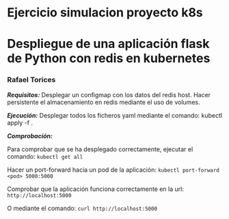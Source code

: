 # Ejercicio simulacion proyecto k8s
# Despliegue de una aplicación flask de Python con redis en kubernetes
### Rafael Torices

**_Requisitos:_**
Desplegar un configmap con los datos del redis host.
Hacer persistente el almacenamiento en redis mediante el uso de volumes.

**_Ejecución:_**
Desplegar todos los ficheros yaml mediante el comando:
kubectl apply -f .

**_Comprobación:_**

Para comprobar que se ha desplegado correctamente, ejecutar el comando:
`kubectl get all`


Hacer un port-forward hacia un pod de la aplicación:
`kubectl port-forward <pod> 5000:5000`


Comprobar que la aplicación funciona correctamente en la url:
`http://localhost:5000`


O mediante el comando:
`curl http://localhost:5000`

